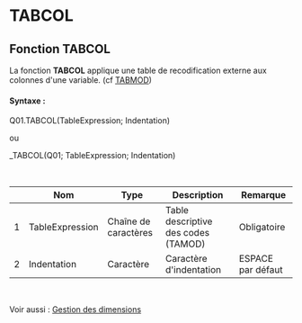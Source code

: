 # TABCOL

## Fonction TABCOL

La fonction **TABCOL** applique une table de recodification externe aux colonnes d'une variable. (cf [TABMOD](<TABMOD.md>))

#### Syntaxe :&nbsp;

Q01.TABCOL(TableExpression; Indentation)

ou

\_TABCOL(Q01; TableExpression; Indentation)

&nbsp;

| &nbsp; | **Nom** |**Type**|**Description**|**Remarque** |
| --- | --- | --- | --- | --- |
| &#49; | TableExpression | Chaîne de caractères | Table descriptive des codes (TAMOD) | Obligatoire |
| &#50; | Indentation | Caractère | Caractère d'indentation | ESPACE par défaut |


&nbsp;

Voir aussi : [Gestion des dimensions](<Gererlesdimensionsdesvariables1.md>)